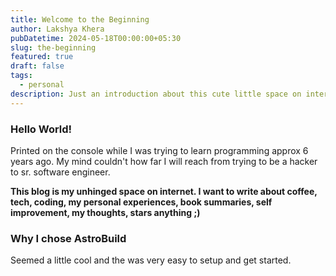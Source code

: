 ```yaml
---
title: Welcome to the Beginning
author: Lakshya Khera
pubDatetime: 2024-05-18T00:00:00+05:30
slug: the-beginning
featured: true
draft: false
tags:
  - personal
description: Just an introduction about this cute little space on internet.
---
```


### Hello World!

Printed on the console while I was trying to learn programming approx 6 years ago. My mind couldn't how far I will reach from trying to be a hacker to sr. software engineer. 

**This blog is my unhinged space on internet. I want to write about coffee, tech, coding, my personal experiences, book summaries, self improvement, my thoughts, stars anything ;)**

### Why I chose AstroBuild
Seemed a little cool and the was very easy to setup and get started.  